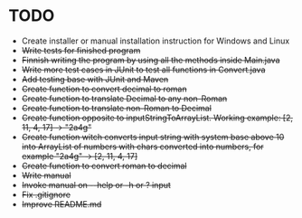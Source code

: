 # TODO
 - Create installer or manual installation instruction for Windows and Linux
 - <del>Write tests for finished program</del>
 - <del>Finnish writing the program by using all the methods inside Main.java</del>
 - <del>Write more test cases in JUnit to test all functions in Convert.java</del>
 - <del>Add testing base with JUnit and Maven</del>
 - <del>Create function to convert decimal to roman</del>
 - <del>Create function to translate Decimal to any non-Roman</del>
 - <del>Create function to translate non-Roman to Decimal</del>
 - <del>Create function opposite to inputStringToArrayList. Working example:  [2, 11, 4, 17] -> "2a4g"</del>
 - <del>Create function witch converts input string with system base above 10 into ArrayList of numbers with chars converted into numbers, for example "2a4g" -> [2, 11, 4, 17]</del>
 - <del>Create function to convert roman to decimal</del>
 - <del>Write manual</del>
 - <del>Invoke manual on --help or -h or ? input</del>
 - <del>Fix .gitignore</del>
 - <del>Improve README.md</del>